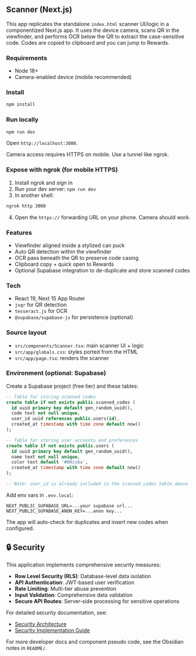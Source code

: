 ##  Scanner (Next.js)

This app replicates the standalone `index.html`  scanner UI/logic in a componentized Next.js app. It uses the device camera, scans QR in the viewfinder, and performs OCR below the QR to extract the case-sensitive code. Codes are copied to clipboard and you can jump to  Rewards.

### Requirements
- Node 18+
- Camera-enabled device (mobile recommended)

### Install
```bash
npm install
```

### Run locally
```bash
npm run dev
```
Open `http://localhost:3000`.

Camera access requires HTTPS on mobile. Use a tunnel like ngrok.

### Expose with ngrok (for mobile HTTPS)
1. Install ngrok and sign in
2. Run your dev server: `npm run dev`
3. In another shell:
```bash
ngrok http 3000
```
4. Open the `https://` forwarding URL on your phone. Camera should work.

### Features
- Viewfinder aligned inside a stylized can puck
- Auto QR detection within the viewfinder
- OCR pass beneath the QR to preserve code casing
- Clipboard copy + quick open to  Rewards
- Optional Supabase integration to de-duplicate and store scanned codes

### Tech
- React 19, Next 15 App Router
- `jsqr` for QR detection
- `tesseract.js` for OCR
- `@supabase/supabase-js` for persistence (optional)

### Source layout
- `src/components/Scanner.tsx`: main scanner UI + logic
- `src/app/globals.css`: styles ported from the HTML
- `src/app/page.tsx`: renders the scanner

### Environment (optional: Supabase)
Create a Supabase project (free tier) and these tables:

```sql
-- Table for storing scanned codes
create table if not exists public.scanned_codes (
  id uuid primary key default gen_random_uuid(),
  code text not null unique,
  user_id uuid references public.users(id),
  created_at timestamp with time zone default now()
);

-- Table for storing user accounts and preferences
create table if not exists public.users (
  id uuid primary key default gen_random_uuid(),
  name text not null unique,
  color text default '#00cc6a',
  created_at timestamp with time zone default now()
);

-- Note: user_id is already included in the scanned_codes table above
```

Add env vars in `.env.local`:

```
NEXT_PUBLIC_SUPABASE_URL=...your supabase url...
NEXT_PUBLIC_SUPABASE_ANON_KEY=...anon key...
```

The app will auto-check for duplicates and insert new codes when configured.

## 🔒 Security

This application implements comprehensive security measures:

- **Row Level Security (RLS)**: Database-level data isolation
- **API Authentication**: JWT-based user verification
- **Rate Limiting**: Multi-tier abuse prevention
- **Input Validation**: Comprehensive data validation
- **Secure API Routes**: Server-side processing for sensitive operations

For detailed security documentation, see:
- [Security Architecture](README/SECURITY.md)
- [Security Implementation Guide](README/SECURITY_IMPLEMENTATION.md)

For more developer docs and component pseudo code, see the Obsidian notes in `README/`.
